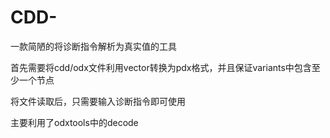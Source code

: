 # CDD-
一款简陋的将诊断指令解析为真实值的工具


首先需要将cdd/odx文件利用vector转换为pdx格式，并且保证variants中包含至少一个节点

将文件读取后，只需要输入诊断指令即可使用

主要利用了odxtools中的decode
